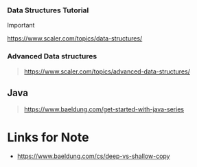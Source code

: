 ### Data Structures Tutorial
> [!IMPORTANT]
> https://www.scaler.com/topics/data-structures/

### Advanced Data structures
> https://www.scaler.com/topics/advanced-data-structures/

## Java
> https://www.baeldung.com/get-started-with-java-series



# Links for Note
- https://www.baeldung.com/cs/deep-vs-shallow-copy
